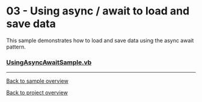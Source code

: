 ﻿# 03 - Using async / await to load and save data 
This sample demonstrates how to load and save data using the async await pattern.

### [UsingAsyncAwaitSample.vb](UsingAsyncAwaitSample.vb)

---
[Back to sample overview](..%2FReadme.md)

[Back to project overview](..%2F..%2FReadme.md)
